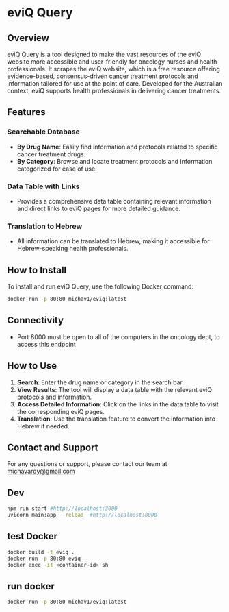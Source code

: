 # eviQ Query

## Overview

eviQ Query is a tool designed to make the vast resources of the eviQ website more accessible and user-friendly for oncology nurses and health professionals. It scrapes the eviQ website, which is a free resource offering evidence-based, consensus-driven cancer treatment protocols and information tailored for use at the point of care. Developed for the Australian context, eviQ supports health professionals in delivering cancer treatments.

## Features

### Searchable Database

- **By Drug Name**: Easily find information and protocols related to specific cancer treatment drugs.
- **By Category**: Browse and locate treatment protocols and information categorized for ease of use.

### Data Table with Links

- Provides a comprehensive data table containing relevant information and direct links to eviQ pages for more detailed guidance.

### Translation to Hebrew

- All information can be translated to Hebrew, making it accessible for Hebrew-speaking health professionals.

## How to Install

To install and run eviQ Query, use the following Docker command:

```bash
docker run -p 80:80 michav1/eviq:latest
```

## Connectivity
- Port 8000 must be open to all of the computers in the oncology dept, to access this endpoint

## How to Use

1. **Search**: Enter the drug name or category in the search bar.
2. **View Results**: The tool will display a data table with the relevant eviQ protocols and information.
3. **Access Detailed Information**: Click on the links in the data table to visit the corresponding eviQ pages.
4. **Translation**: Use the translation feature to convert the information into Hebrew if needed.

## Contact and Support

For any questions or support, please contact our team at michavardy@gmail.com


## Dev
```bash
npm run start #http://localhost:3000
uvicorn main:app --reload  #http://localhost:8000
```

## test Docker
```bash
docker build -t eviq .
docker run -p 80:80 eviq
docker exec -it <container-id> sh
```

## run docker
```bash
docker run -p 80:80 michav1/eviq:latest
```